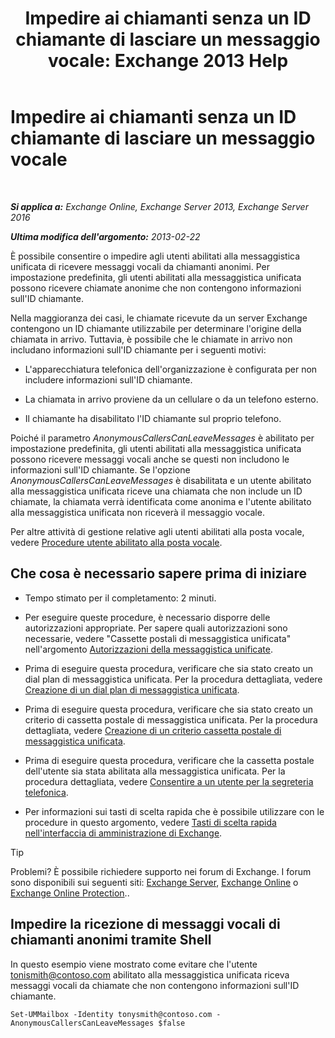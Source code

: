 ﻿---
title: 'Impedire ai chiamanti senza un ID chiamante di lasciare un messaggio vocale: Exchange 2013 Help'
TOCTitle: Impedire ai chiamanti senza un ID chiamante di lasciare un messaggio vocale
ms:assetid: dd5dad32-2f69-4bf4-8ff0-545c413d395a
ms:mtpsurl: https://technet.microsoft.com/it-it/library/JJ673571(v=EXCHG.150)
ms:contentKeyID: 50481858
ms.date: 05/22/2018
mtps_version: v=EXCHG.150
ms.translationtype: MT
---

# Impedire ai chiamanti senza un ID chiamante di lasciare un messaggio vocale

 

_**Si applica a:** Exchange Online, Exchange Server 2013, Exchange Server 2016_

_**Ultima modifica dell'argomento:** 2013-02-22_

È possibile consentire o impedire agli utenti abilitati alla messaggistica unificata di ricevere messaggi vocali da chiamanti anonimi. Per impostazione predefinita, gli utenti abilitati alla messaggistica unificata possono ricevere chiamate anonime che non contengono informazioni sull'ID chiamante.

Nella maggioranza dei casi, le chiamate ricevute da un server Exchange contengono un ID chiamante utilizzabile per determinare l'origine della chiamata in arrivo. Tuttavia, è possibile che le chiamate in arrivo non includano informazioni sull'ID chiamante per i seguenti motivi:

  - L'apparecchiatura telefonica dell'organizzazione è configurata per non includere informazioni sull'ID chiamante.

  - La chiamata in arrivo proviene da un cellulare o da un telefono esterno.

  - Il chiamante ha disabilitato l'ID chiamante sul proprio telefono.

Poiché il parametro *AnonymousCallersCanLeaveMessages* è abilitato per impostazione predefinita, gli utenti abilitati alla messaggistica unificata possono ricevere messaggi vocali anche se questi non includono le informazioni sull'ID chiamante. Se l'opzione *AnonymousCallersCanLeaveMessages* è disabilitata e un utente abilitato alla messaggistica unificata riceve una chiamata che non include un ID chiamate, la chiamata verrà identificata come anonima e l'utente abilitato alla messaggistica unificata non riceverà il messaggio vocale.

Per altre attività di gestione relative agli utenti abilitati alla posta vocale, vedere [Procedure utente abilitato alla posta vocale](voice-mail-enabled-user-procedures-exchange-2013-help.md).

## Che cosa è necessario sapere prima di iniziare

  - Tempo stimato per il completamento: 2 minuti.

  - Per eseguire queste procedure, è necessario disporre delle autorizzazioni appropriate. Per sapere quali autorizzazioni sono necessarie, vedere "Cassette postali di messaggistica unificata" nell'argomento [Autorizzazioni della messaggistica unificate](unified-messaging-permissions-exchange-2013-help.md).

  - Prima di eseguire questa procedura, verificare che sia stato creato un dial plan di messaggistica unificata. Per la procedura dettagliata, vedere [Creazione di un dial plan di messaggistica unificata](create-a-um-dial-plan-exchange-2013-help.md).

  - Prima di eseguire questa procedura, verificare che sia stato creato un criterio di cassetta postale di messaggistica unificata. Per la procedura dettagliata, vedere [Creazione di un criterio cassetta postale di messaggistica unificata](create-a-um-mailbox-policy-exchange-2013-help.md).

  - Prima di eseguire questa procedura, verificare che la cassetta postale dell'utente sia stata abilitata alla messaggistica unificata. Per la procedura dettagliata, vedere [Consentire a un utente per la segreteria telefonica](enable-a-user-for-voice-mail-exchange-2013-help.md).

  - Per informazioni sui tasti di scelta rapida che è possibile utilizzare con le procedure in questo argomento, vedere [Tasti di scelta rapida nell'interfaccia di amministrazione di Exchange](keyboard-shortcuts-in-the-exchange-admin-center-exchange-online-protection-help.md).


> [!TIP]
> Problemi? È possibile richiedere supporto nei forum di Exchange. I forum sono disponibili sui seguenti siti: <A href="https://go.microsoft.com/fwlink/p/?linkid=60612">Exchange Server</A>, <A href="https://go.microsoft.com/fwlink/p/?linkid=267542">Exchange Online</A> o <A href="https://go.microsoft.com/fwlink/p/?linkid=285351">Exchange Online Protection</A>..



## Impedire la ricezione di messaggi vocali di chiamanti anonimi tramite Shell

In questo esempio viene mostrato come evitare che l'utente tonismith@contoso.com abilitato alla messaggistica unificata riceva messaggi vocali da chiamate che non contengono informazioni sull'ID chiamante.

    Set-UMMailbox -Identity tonysmith@contoso.com -AnonymousCallersCanLeaveMessages $false

